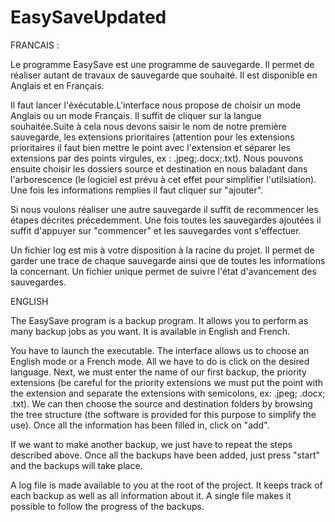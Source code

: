 # EasySaveUpdated

FRANCAIS : 

Le programme EasySave est une programme de sauvegarde. Il permet de réaliser autant de travaux de sauvegarde que souhaité. Il est disponible en Anglais et en Français.

Il faut lancer l'éxécutable.L'interface nous propose de choisir un mode Anglais ou un mode Français. Il suffit de cliquer sur la langue souhaitée.Suite à cela nous devons saisir le nom de notre première sauvegarde, les extensions prioritaires (attention pour les extensions prioritaires il faut bien mettre le point avec l'extension et séparer les extensions par des points virgules, ex : .jpeg;.docx;.txt). Nous pouvons ensuite choisir les dossiers source et destination en nous baladant dans l'arborescence (le logiciel est prévu à cet effet pour simplifier l'utilsiation). Une fois les informations remplies il faut cliquer sur "ajouter". 

Si nous voulons réaliser une autre sauvegarde il suffit de recommencer les étapes décrites précedemment. Une fois toutes les sauvegardes ajoutées il suffit d'appuyer sur "commencer" et les sauvegardes vont s'effectuer.

Un fichier log est mis à votre disposition à la racine du projet. Il permet de garder une trace de chaque sauvegarde ainsi que de toutes les informations la concernant.
Un fichier unique permet de suivre l'état d'avancement des sauvegardes.

ENGLISH

The EasySave program is a backup program. It allows you to perform as many backup jobs as you want. It is available in English and French.

You have to launch the executable. The interface allows us to choose an English mode or a French mode. All we have to do is click on the desired language. Next, we must enter the name of our first backup, the priority extensions (be careful for the priority extensions we must put the point with the extension and separate the extensions with semicolons, ex: .jpeg; .docx; .txt). We can then choose the source and destination folders by browsing the tree structure (the software is provided for this purpose to simplify the use). Once all the information has been filled in, click on "add".

If we want to make another backup, we just have to repeat the steps described above. Once all the backups have been added, just press "start" and the backups will take place.

A log file is made available to you at the root of the project. It keeps track of each backup as well as all information about it.
A single file makes it possible to follow the progress of the backups.
